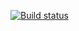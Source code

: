 [![Build status](https://ci.appveyor.com/api/projects/status/q823583i2qq3ilf4/branch/master?svg=true)](https://ci.appveyor.com/project/r616on/homeworks-formpopover/branch/master)
